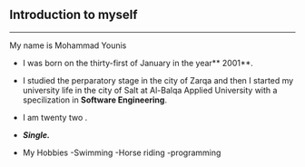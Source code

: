## Introduction to myself
--------------
My name is Mohammad Younis

- I was born on the thirty-first of January in the year** 2001**.

- I studied the perparatory stage in the city of Zarqa and then I started my university life in the city of Salt at Al-Balqa Applied University with a specilization in **Software Engineering**.

- I am twenty two .

- ***Single.***

- My Hobbies
 -Swimming
 -Horse riding
 -programming
